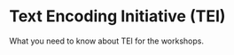 Text Encoding Initiative (TEI)
=======================

What you need to know about TEI for the workshops. 